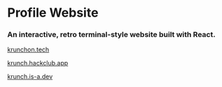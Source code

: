 # Profile Website

### An interactive, retro terminal-style website built with React.

[krunchon.tech](https://krunchon.tech)

[krunch.hackclub.app](https://krunch.hackclub.app)

[krunch.is-a.dev](https://krunch.is-a.dev)